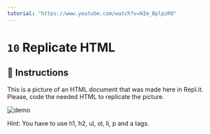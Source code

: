 ```yaml
---
tutorial: "https://www.youtube.com/watch?v=NIm_BplpzR0"
---
```


# `10` Replicate HTML

## 📝 Instructions

This is a picture of an HTML document that was made here in Repl.it. Please, code the needed HTML to replicate the picture.

![demo](https://github.com/4GeeksAcademy/html-tutorial-exercises-course/blob/master/.learn/assets/10-replicate-html.png?raw=true)

Hint: You have to use h1, h2, ul, ol, li, p and a tags.
